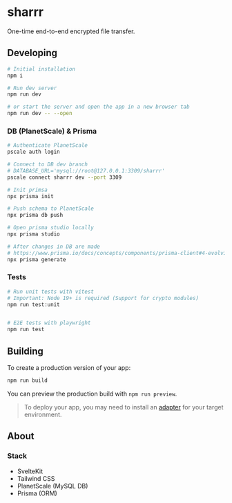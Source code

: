 # sharrr

One-time end-to-end encrypted file transfer.

## Developing

```bash
# Initial installation
npm i

# Run dev server
npm run dev

# or start the server and open the app in a new browser tab
npm run dev -- --open
```

### DB (PlanetScale) & Prisma

```bash
# Authenticate PlanetScale
pscale auth login

# Connect to DB dev branch
# DATABASE_URL='mysql://root@127.0.0.1:3309/sharrr'
pscale connect sharrr dev --port 3309

# Init primsa
npx prisma init

# Push schema to PlanetScale
npx prisma db push

# Open prisma studio locally
npx prisma studio

# After changes in DB are made
# https://www.prisma.io/docs/concepts/components/prisma-client#4-evolving-your-application
npx prisma generate
```

### Tests

```bash
# Run unit tests with vitest
# Important: Node 19+ is required (Support for crypto modules)
npm run test:unit


# E2E tests with playwright
npm run test

```

## Building

To create a production version of your app:

```bash
npm run build
```

You can preview the production build with `npm run preview`.

> To deploy your app, you may need to install an [adapter](https://kit.svelte.dev/docs/adapters) for your target environment.

## About

### Stack

- SvelteKit
- Tailwind CSS
- PlanetScale (MySQL DB)
- Prisma (ORM)
